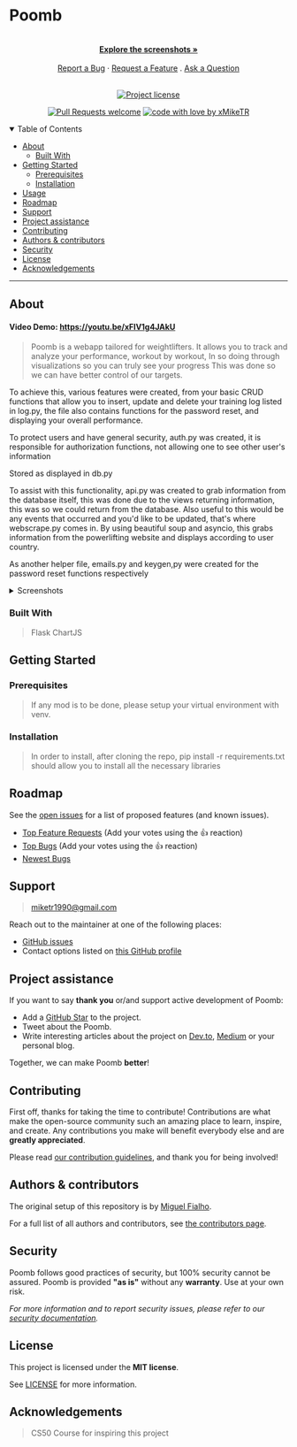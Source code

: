 <h1>
  Poomb
</h1>

<div align="center">
  <br />
  <a href="#about"><strong>Explore the screenshots »</strong></a>
  <br />
  <br />
  <a href="https://github.com/xMikeTR/poomb/issues/new?assignees=&labels=bug&template=01_BUG_REPORT.md&title=bug%3A+">Report a Bug</a>
  ·
  <a href="https://github.com/xMikeTR/poomb/issues/new?assignees=&labels=enhancement&template=02_FEATURE_REQUEST.md&title=feat%3A+">Request a Feature</a>
  .
  <a href="https://github.com/xMikeTR/poomb/issues/new?assignees=&labels=question&template=04_SUPPORT_QUESTION.md&title=support%3A+">Ask a Question</a>
</div>

<div align="center">
<br />

[![Project license](https://img.shields.io/github/license/xMikeTR/poomb.svg?style=flat-square)](LICENSE)

[![Pull Requests welcome](https://img.shields.io/badge/PRs-welcome-ff69b4.svg?style=flat-square)](https://github.com/xMikeTR/poomb/issues?q=is%3Aissue+is%3Aopen+label%3A%22help+wanted%22)
[![code with love by xMikeTR](https://img.shields.io/badge/%3C%2F%3E%20with%20%E2%99%A5%20by-xMikeTR-ff1414.svg?style=flat-square)](https://github.com/xMikeTR)

</div>

<details open="open">
<summary>Table of Contents</summary>

- [About](#about)
  - [Built With](#built-with)
- [Getting Started](#getting-started)
  - [Prerequisites](#prerequisites)
  - [Installation](#installation)
- [Usage](#usage)
- [Roadmap](#roadmap)
- [Support](#support)
- [Project assistance](#project-assistance)
- [Contributing](#contributing)
- [Authors & contributors](#authors--contributors)
- [Security](#security)
- [License](#license)
- [Acknowledgements](#acknowledgements)

</details>

---

## About
#### Video Demo:  <https://youtu.be/xFlV1g4JAkU>

> Poomb is a webapp tailored for weightlifters.
> It allows you to track and analyze your performance, workout by workout,
> In so doing through visualizations so you can truly see your progress
> This was done so we can have better control of our targets.

To achieve this, various features were created, from your basic CRUD functions that allow you to insert, update and delete your training log listed in log.py,
the file also contains functions for the password reset, and displaying your overall performance.

To protect users and have general security, auth.py was created, it is responsible for authorization functions, not allowing one to see other user's information

Stored as displayed in db.py

To assist with this functionality, api.py was created to grab information from the database itself, this was done due to the views returning information, this was so we could return from the database.
Also useful to this would be any events that occurred and you'd like to be updated, that's where webscrape.py comes in.
By using beautiful soup and asyncio, this grabs information from the powerlifting website and displays according to user country.


As another helper file, emails.py and keygen,py were created for the password reset functions respectively


<details>
<summary>Screenshots</summary>
<br>



|                               Home Page                               |                               Login Page                               |
| :-------------------------------------------------------------------: | :--------------------------------------------------------------------: |
| <img src="/home/mike/Pictures/Screenshots/home.png" title="Home Page" width="100%"> | <img src="docs/images/screenshot.png" title="Login Page" width="100%"> |

</details>

### Built With


> Flask
> ChartJS

## Getting Started

### Prerequisites


> If any mod is to be done, please setup your virtual environment with venv.

### Installation


> In order to install, after cloning the repo, pip install -r requirements.txt should allow you to install all the necessary libraries



## Roadmap

See the [open issues](https://github.com/xMikeTR/poomb/issues) for a list of proposed features (and known issues).

- [Top Feature Requests](https://github.com/xMikeTR/poomb/issues?q=label%3Aenhancement+is%3Aopen+sort%3Areactions-%2B1-desc) (Add your votes using the 👍 reaction)
- [Top Bugs](https://github.com/xMikeTR/poomb/issues?q=is%3Aissue+is%3Aopen+label%3Abug+sort%3Areactions-%2B1-desc) (Add your votes using the 👍 reaction)
- [Newest Bugs](https://github.com/xMikeTR/poomb/issues?q=is%3Aopen+is%3Aissue+label%3Abug)

## Support

> miketr1990@gmail.com

Reach out to the maintainer at one of the following places:

- [GitHub issues](https://github.com/xMikeTR/poomb/issues/new?assignees=&labels=question&template=04_SUPPORT_QUESTION.md&title=support%3A+)
- Contact options listed on [this GitHub profile](https://github.com/xMikeTR)

## Project assistance

If you want to say **thank you** or/and support active development of Poomb:

- Add a [GitHub Star](https://github.com/xMikeTR/poomb) to the project.
- Tweet about the Poomb.
- Write interesting articles about the project on [Dev.to](https://dev.to/), [Medium](https://medium.com/) or your personal blog.

Together, we can make Poomb **better**!

## Contributing

First off, thanks for taking the time to contribute! Contributions are what make the open-source community such an amazing place to learn, inspire, and create. Any contributions you make will benefit everybody else and are **greatly appreciated**.


Please read [our contribution guidelines](docs/CONTRIBUTING.md), and thank you for being involved!

## Authors & contributors

The original setup of this repository is by [Miguel Fialho](https://github.com/xMikeTR).

For a full list of all authors and contributors, see [the contributors page](https://github.com/xMikeTR/poomb/contributors).

## Security

Poomb follows good practices of security, but 100% security cannot be assured.
Poomb is provided **"as is"** without any **warranty**. Use at your own risk.

_For more information and to report security issues, please refer to our [security documentation](docs/SECURITY.md)._

## License

This project is licensed under the **MIT license**.

See [LICENSE](LICENSE) for more information.

## Acknowledgements

> CS50 Course for inspiring this project
